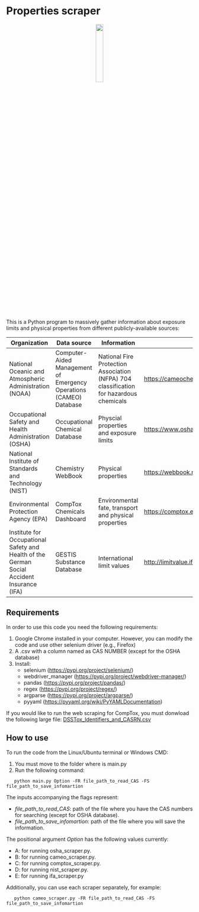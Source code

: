 # Properties scraper

<p align="center">
  <img src=https://github.com/jodhernandezbe/CAMEO_Scraper/blob/master/Diamond.png width="20%">
</p>

This is a Python program to massively gather information about exposure limits and physical properties from different publicly-available sources:

| Organization | Data source| Information | Website |
| ------------- | ------------- | ------------- | ------------- |
| National Oceanic and Atmospheric Administration (NOAA) | Computer-Aided Management of Emergency Operations (CAMEO) Database  | National Fire Protection Association (NFPA) 704 classification for hazardous chemicals | https://cameochemicals.noaa.gov/search/simple  |
| Occupational Safety and Health Administration (OSHA) | Occupational Chemical Database | Physcial properties and exposure limits | https://www.osha.gov/chemicaldata |
| National Institute of Standards and Technology (NIST) | Chemistry WebBook | Physical properties | https://webbook.nist.gov/ |
| Environmental Protection Agency (EPA) | CompTox Chemicals Dashboard | Environmental fate, transport and physical properties | https://comptox.epa.gov/dashboard |
| Institute for Occupational Safety and Health of the German Social Accident Insurance (IFA) | GESTIS Substance Database | International limit values | http://limitvalue.ifa.dguv.de |

## Requirements

In order to use this code you need the following requirements:

1. Google Chrome installed in your computer. However, you can modify the code and use other selenium driver (e.g., Firefox)
2. A .csv with a column named as CAS NUMBER (except for the OSHA database)
3. Install:
   - selenium (https://pypi.org/project/selenium/)
   - webdriver_manager (https://pypi.org/project/webdriver-manager/)
   - pandas (https://pypi.org/project/pandas/)
   - regex (https://pypi.org/project/regex/)
   - argparse (https://pypi.org/project/argparse/)
   - pyyaml (https://pyyaml.org/wiki/PyYAMLDocumentation)

If you would like to run the web scraping for CompTox, you must donwload the following large file: [DSSTox_Identifiers_and_CASRN.csv](https://drive.google.com/file/d/1zVbWBCTZiKXhtW7iMZ_vPchlRgqxJhxd/view?usp=sharing)

## How to use

To run the code from the Linux/Ubuntu terminal or Windows CMD:

1. You must move to the folder where is main.py
2. Run the following command: 

```
   python main.py Option -FR file_path_to_read_CAS -FS file_path_to_save_infomartion
```

The inputs accompanying the flags represent:

   - *file_path_to_read_CAS*: path of the file where you have the CAS numbers for searching (except for OSHA database).
   - *file_path_to_save_infomartion*: path of the file where you will save the information.
   
The positional argument *Option* has the following values currently:

  - A: for running osha_scraper.py.
  - B: for running cameo_scraper.py.
  - C: for running comptox_scraper.py.
  - D: for running nist_scraper.py.
  - E: for running ifa_scraper.py

Additionally, you can use each scraper separately, for example:

```
   python cameo_scraper.py -FR file_path_to_read_CAS -FS file_path_to_save_infomartion
```

